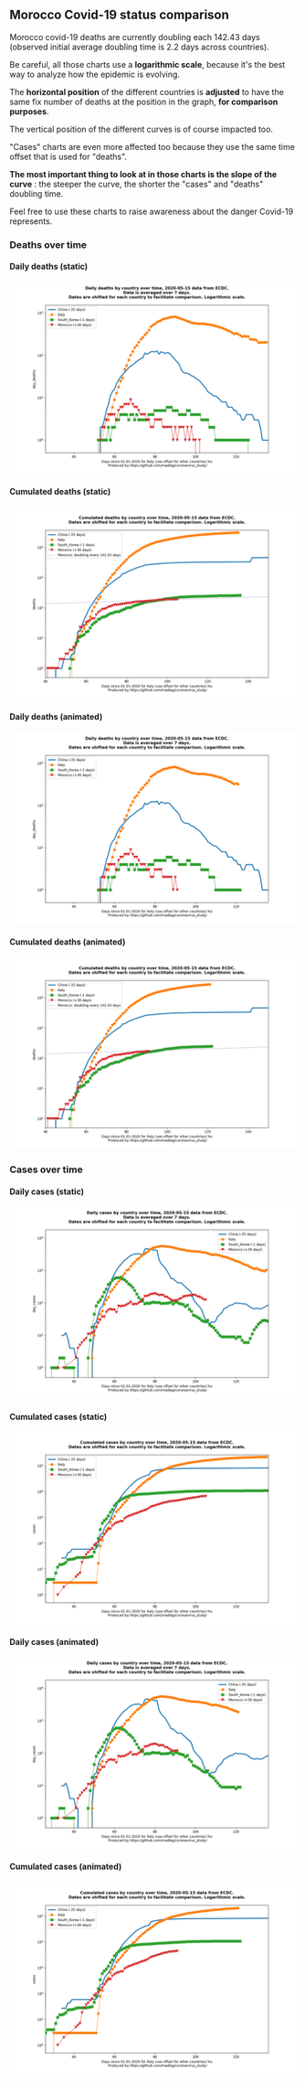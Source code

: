 ## Morocco Covid-19 status comparison 

Morocco covid-19 deaths are currently doubling each 142.43 days (observed initial average doubling time is 2.2 days across countries).



Be careful, all those charts use a **logarithmic scale**, because it's the best way to analyze how the epidemic is evolving.
 
The **horizontal position** of the different countries is **adjusted** to have the same fix number of deaths at the position in the graph, **for comparison purposes**.

The vertical position of the different curves is of course impacted too.

"Cases" charts are even more affected too because they use the same time offset that is used for "deaths".

**The most important thing to look at in those charts is the slope of the curve** : the steeper the curve, the shorter the "cases" and "deaths" doubling time.

Feel free to use these charts to raise awareness about the danger Covid-19 represents. 


 
### Deaths over time
 
#### Daily deaths (static)
![Morocco covid-19 daily deaths static chart](https://raw.githubusercontent.com/madlag/coronavirus_study/master/notebooks/graphs/2020-05-15/countries/Morocco/2020-05-15_Morocco_day_deaths.png "Morocco covid-19 day_deaths static chart")   
 
#### Cumulated deaths (static)
![Morocco covid-19 cumulated deaths static chart](https://raw.githubusercontent.com/madlag/coronavirus_study/master/notebooks/graphs/2020-05-15/countries/Morocco/2020-05-15_Morocco_deaths.png "Morocco covid-19 deaths static chart")   
 
#### Daily deaths (animated)
![Morocco covid-19 daily deaths animated chart](https://raw.githubusercontent.com/madlag/coronavirus_study/master/notebooks/graphs/2020-05-15/countries/Morocco/2020-05-15_Morocco_day_deaths.gif "Morocco covid-19 day_deaths animated chart")   
 
#### Cumulated deaths (animated)
![Morocco covid-19 cumulated deaths animated chart](https://raw.githubusercontent.com/madlag/coronavirus_study/master/notebooks/graphs/2020-05-15/countries/Morocco/2020-05-15_Morocco_deaths.gif "Morocco covid-19 deaths animated chart")   

 
### Cases over time
 
#### Daily cases (static)
![Morocco covid-19 daily cases static chart](https://raw.githubusercontent.com/madlag/coronavirus_study/master/notebooks/graphs/2020-05-15/countries/Morocco/2020-05-15_Morocco_day_cases.png "Morocco covid-19 day_cases static chart")   
 
#### Cumulated cases (static)
![Morocco covid-19 cumulated cases static chart](https://raw.githubusercontent.com/madlag/coronavirus_study/master/notebooks/graphs/2020-05-15/countries/Morocco/2020-05-15_Morocco_cases.png "Morocco covid-19 cases static chart")   
 
#### Daily cases (animated)
![Morocco covid-19 daily cases animated chart](https://raw.githubusercontent.com/madlag/coronavirus_study/master/notebooks/graphs/2020-05-15/countries/Morocco/2020-05-15_Morocco_day_cases.gif "Morocco covid-19 day_cases animated chart")   
 
#### Cumulated cases (animated)
![Morocco covid-19 cumulated cases animated chart](https://raw.githubusercontent.com/madlag/coronavirus_study/master/notebooks/graphs/2020-05-15/countries/Morocco/2020-05-15_Morocco_cases.gif "Morocco covid-19 cases animated chart")   

